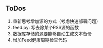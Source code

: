 ToDos
------
1. 重新思考增加源的方式（考虑快速部署问题）
2. feed.py: 写去除某个RSS源的函数
3. 数据库存储的源要能够自动生成文本备份
4. 增加Feed健康周期检查代码
